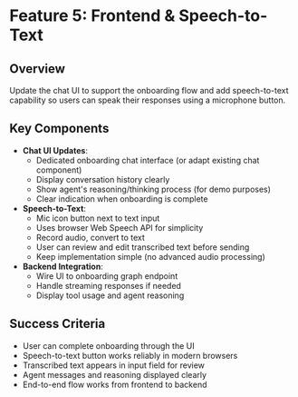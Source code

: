 # Feature 5: Frontend & Speech-to-Text

## Overview
Update the chat UI to support the onboarding flow and add speech-to-text capability so users can speak their responses using a microphone button.

## Key Components
- **Chat UI Updates**:
  - Dedicated onboarding chat interface (or adapt existing chat component)
  - Display conversation history clearly
  - Show agent's reasoning/thinking process (for demo purposes)
  - Clear indication when onboarding is complete
- **Speech-to-Text**:
  - Mic icon button next to text input
  - Uses browser Web Speech API for simplicity
  - Record audio, convert to text
  - User can review and edit transcribed text before sending
  - Keep implementation simple (no advanced audio processing)
- **Backend Integration**:
  - Wire UI to onboarding graph endpoint
  - Handle streaming responses if needed
  - Display tool usage and agent reasoning

## Success Criteria
- User can complete onboarding through the UI
- Speech-to-text button works reliably in modern browsers
- Transcribed text appears in input field for review
- Agent messages and reasoning displayed clearly
- End-to-end flow works from frontend to backend
